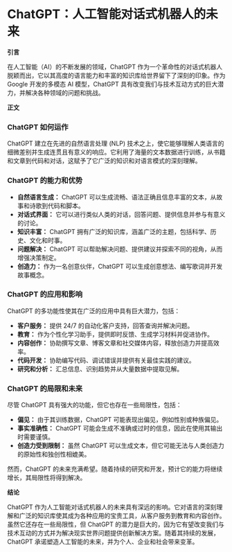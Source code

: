 # ChatGPT：人工智能对话式机器人的未来

**引言**

在人工智能（AI）的不断发展的领域，ChatGPT 作为一个革命性的对话式机器人脱颖而出，它以其高度的语言能力和丰富的知识库给世界留下了深刻的印象。作为 Google 开发的多模态 AI 模型，ChatGPT 具有改变我们与技术互动方式的巨大潜力，并解决各种领域的问题和挑战。

**正文**

### ChatGPT 如何运作

ChatGPT 建立在先进的自然语言处理 (NLP) 技术之上，使它能够理解人类语言的细微差别并生成连贯且有意义的响应。它利用了海量的文本数据进行训练，从书籍和文章到代码和对话，这赋予了它广泛的知识和对语言模式的深刻理解。

### ChatGPT 的能力和优势

* **自然语言生成：** ChatGPT 可以生成流畅、语法正确且信息丰富的文本，从故事和诗歌到代码和脚本。
* **对话式界面：** 它可以进行类似人类的对话，回答问题、提供信息并参与有意义的讨论。
* **知识丰富：** ChatGPT 拥有广泛的知识库，涵盖广泛的主题，包括科学、历史、文化和时事。
* **问题解决：** ChatGPT 可以帮助解决问题、提供建议并探索不同的视角，从而增强决策制定。
* **创造力：** 作为一名创意伙伴，ChatGPT 可以生成创意想法、编写歌词并开发故事概念。

### ChatGPT 的应用和影响

ChatGPT 的多功能性使其在广泛的应用中具有巨大潜力，包括：

* **客户服务：** 提供 24/7 的自动化客户支持，回答查询并解决问题。
* **教育：** 作为个性化学习助手，提供即时反馈、生成学习材料并促进协作。
* **内容创作：** 协助撰写文章、博客文章和社交媒体内容，释放创造力并提高效率。
* **代码开发：** 协助编写代码、调试错误并提供有关最佳实践的建议。
* **研究和分析：** 汇总信息、识别趋势并从大量数据中提取见解。

### ChatGPT 的局限和未来

尽管 ChatGPT 具有强大的功能，但它也存在一些局限性，包括：

* **偏见：** 由于其训练数据，ChatGPT 可能表现出偏见，例如性别或种族偏见。
* **事实准确性：** ChatGPT 可能会生成不准确或过时的信息，因此在使用其输出时需要谨慎。
* **创造力受到限制：** 虽然 ChatGPT 可以生成文本，但它可能无法与人类创造力的原始性和独创性相媲美。

然而，ChatGPT 的未来充满希望。随着持续的研究和开发，预计它的能力将继续增长，其局限性将得到解决。

**结论**

ChatGPT 作为人工智能对话式机器人的未来具有深远的影响。它对语言的深刻理解和广泛的知识库使其成为各种应用的宝贵工具，从客户服务到教育和内容创作。虽然它还存在一些局限性，但 ChatGPT 的潜力是巨大的，因为它有望改变我们与技术互动的方式并为解决现实世界问题提供创新解决方案。随着其持续的发展，ChatGPT 承诺塑造人工智能的未来，并为个人、企业和社会带来变革。

